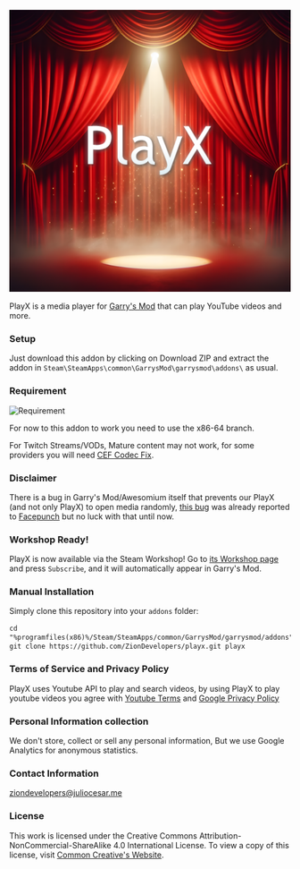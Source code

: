![Logo](https://raw.githubusercontent.com/ZionDevelopers/playx/master/logo.png)

PlayX is a media player for [Garry's Mod][] that can play YouTube videos and more.

### Setup

Just download this addon by clicking on Download ZIP and extract the addon in ````Steam\SteamApps\common\GarrysMod\garrysmod\addons\```` as usual.


### Requirement
![Requirement](https://ziondevelopers.github.io/playx/img/branch.png)

For now to this addon to work you need to use the x86-64 branch.

For Twitch Streams/VODs, Mature content may not work, for some providers you will need [CEF Codec Fix][CEFCodecFix].

### Disclaimer
There is a bug in Garry's Mod/Awesomium itself that prevents our PlayX (and not only PlayX) to open media randomly, <a href="https://github.com/ZionDevelopers/playx/issues/134">this bug</a> was already reported to <a href="https://github.com/Facepunch/garrysmod-issues/issues/5617">Facepunch</a> but no luck with that until now.

### Workshop Ready!

PlayX is now available via the Steam Workshop! Go to [its Workshop page][workshop] and press `Subscribe`, and it will automatically appear in Garry's Mod.

### Manual Installation

Simply clone this repository into your `addons` folder:

    cd "%programfiles(x86)%/Steam/SteamApps/common/GarrysMod/garrysmod/addons"
    git clone https://github.com/ZionDevelopers/playx.git playx

### Terms of Service and Privacy Policy

PlayX uses Youtube API to play and search videos, by using PlayX to play youtube videos you agree with [Youtube Terms][YouTubeTerms] and [Google Privacy Policy][GooglePrivacyPolicy]

### Personal Information collection
We don't store, collect or sell any personal information, But we use Google Analytics for anonymous statistics.

### Contact Information
ziondevelopers@juliocesar.me

### License

This work is licensed under the Creative Commons Attribution-NonCommercial-ShareAlike 4.0 International License.
To view a copy of this license, visit [Common Creative's Website][License].

[Garry's Mod]: <http://garrysmod.com/>
[workshop]: <http://steamcommunity.com/sharedfiles/filedetails/?id=106516163>
[Exsto]: <https://github.com/prefanatic/exsto>
[License]: <https://creativecommons.org/licenses/by-nc-sa/4.0/>
[YouTubeTerms]: <https://www.youtube.com/t/terms>
[GooglePrivacyPolicy]: <https://policies.google.com/privacy>
[CEFCodecFix]: <https://github.com/solsticegamestudios/GModCEFCodecFix>
